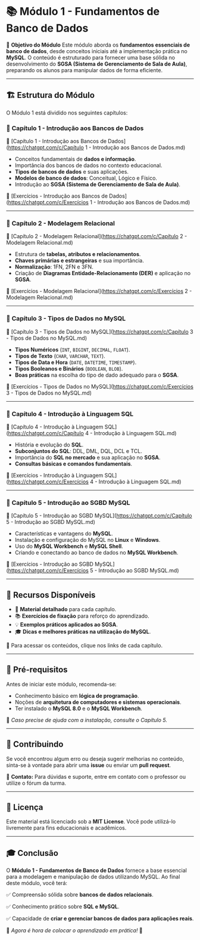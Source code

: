 # 📚 Módulo 1 - Fundamentos de Banco de Dados

🎯 **Objetivo do Módulo**
Este módulo aborda os **fundamentos essenciais de banco de dados**, desde conceitos iniciais até a implementação prática no **MySQL**. O conteúdo é estruturado para fornecer uma base sólida no desenvolvimento do **SGSA (Sistema de Gerenciamento de Sala de Aula)**, preparando os alunos para manipular dados de forma eficiente.

------

## 🏗 **Estrutura do Módulo**

O Módulo 1 está dividido nos seguintes capítulos:

### 📖 **Capítulo 1 - Introdução aos Bancos de Dados**

📌 [Capítulo 1 - Introdução aos Bancos de Dados](https://chatgpt.com/c/Capítulo 1 - Introdução aos Bancos de Dados.md)

- Conceitos fundamentais de **dados e informação**.
- Importância dos bancos de dados no contexto educacional.
- **Tipos de bancos de dados** e suas aplicações.
- **Modelos de banco de dados**: Conceitual, Lógico e Físico.
- Introdução ao **SGSA (Sistema de Gerenciamento de Sala de Aula)**.

📝 [Exercícios - Introdução aos Bancos de Dados](https://chatgpt.com/c/Exercícios 1 - Introdução aos Bancos de Dados.md)

------

### 📖 **Capítulo 2 - Modelagem Relacional**

📌 [Capítulo 2 - Modelagem Relacional](https://chatgpt.com/c/Capítulo 2 - Modelagem Relacional.md)

- Estrutura de **tabelas, atributos e relacionamentos**.
- **Chaves primárias e estrangeiras** e sua importância.
- **Normalização**: 1FN, 2FN e 3FN.
- Criação de **Diagramas Entidade-Relacionamento (DER)** e aplicação no **SGSA**.

📝 [Exercícios - Modelagem Relacional](https://chatgpt.com/c/Exercícios 2 - Modelagem Relacional.md)

------

### 📖 **Capítulo 3 - Tipos de Dados no MySQL**

📌 [Capítulo 3 - Tipos de Dados no MySQL](https://chatgpt.com/c/Capítulo 3 - Tipos de Dados no MySQL.md)

- **Tipos Numéricos** (`INT`, `BIGINT`, `DECIMAL`, `FLOAT`).
- **Tipos de Texto** (`CHAR`, `VARCHAR`, `TEXT`).
- **Tipos de Data e Hora** (`DATE`, `DATETIME`, `TIMESTAMP`).
- **Tipos Booleanos e Binários** (`BOOLEAN`, `BLOB`).
- **Boas práticas** na escolha do tipo de dado adequado para o **SGSA**.

📝 [Exercícios - Tipos de Dados no MySQL](https://chatgpt.com/c/Exercícios 3 - Tipos de Dados no MySQL.md)

------

### 📖 **Capítulo 4 - Introdução à Linguagem SQL**

📌 [Capítulo 4 - Introdução à Linguagem SQL](https://chatgpt.com/c/Capítulo 4 - Introdução à Linguagem SQL.md)

- História e evolução do **SQL**.
- **Subconjuntos do SQL**: DDL, DML, DQL, DCL e TCL.
- Importância do **SQL no mercado** e sua aplicação no **SGSA**.
- **Consultas básicas e comandos fundamentais**.

📝 [Exercícios - Introdução à Linguagem SQL](https://chatgpt.com/c/Exercícios 4 - Introdução à Linguagem SQL.md)

------

### 📖 **Capítulo 5 - Introdução ao SGBD MySQL**

📌 [Capítulo 5 - Introdução ao SGBD MySQL](https://chatgpt.com/c/Capítulo 5 - Introdução ao SGBD MySQL.md)

- Características e vantagens do **MySQL**.
- Instalação e configuração do MySQL no **Linux** e **Windows**.
- Uso do **MySQL Workbench** e **MySQL Shell**.
- Criando e conectando ao banco de dados no **MySQL Workbench**.

📝 [Exercícios - Introdução ao SGBD MySQL](https://chatgpt.com/c/Exercícios 5 - Introdução ao SGBD MySQL.md)

------

## 📝 **Recursos Disponíveis**

- 📄 **Material detalhado** para cada capítulo.
- 📚 **Exercícios de fixação** para reforço do aprendizado.
- 💡 **Exemplos práticos aplicados ao SGSA**.
- 🎓 **Dicas e melhores práticas na utilização do MySQL**.

📌 Para acessar os conteúdos, clique nos links de cada capítulo.

------

## 🚀 **Pré-requisitos**

Antes de iniciar este módulo, recomenda-se:

- Conhecimento básico em **lógica de programação**.
- Noções de **arquitetura de computadores e sistemas operacionais**.
- Ter instalado o **MySQL 8.0** e o **MySQL Workbench**.

📢 *Caso precise de ajuda com a instalação, consulte o Capítulo 5.*

------

## 🤝 **Contribuindo**

Se você encontrou algum erro ou deseja sugerir melhorias no conteúdo, sinta-se à vontade para abrir uma **issue** ou enviar um **pull request**.

📩 **Contato:** Para dúvidas e suporte, entre em contato com o professor ou utilize o fórum da turma.

------

## 📜 **Licença**

Este material está licenciado sob a **MIT License**. Você pode utilizá-lo livremente para fins educacionais e acadêmicos.

------

## 🎓 **Conclusão**

O **Módulo 1 - Fundamentos de Banco de Dados** fornece a base essencial para a modelagem e manipulação de dados utilizando MySQL. Ao final deste módulo, você terá:

✅ Compreensão sólida sobre **bancos de dados relacionais**.

✅ Conhecimento prático sobre **SQL e MySQL**.

✅ Capacidade de **criar e gerenciar bancos de dados para aplicações reais**.

📢 *Agora é hora de colocar o aprendizado em prática!* 🚀
